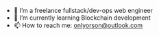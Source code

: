 - 🔭 I’m a freelance fullstack/dev-ops web engineer
- 🌱 I’m currently learning Blockchain development
- 📫 How to reach me: onlyorson@outlook.com
